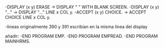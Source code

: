 -DISPLAY (x y) ERASE -> DISPLAY " " WITH BLANK SCREEN.
-DISPLAY (x y) "..." -> DISPLAY "..." LINE x COL y.
-ACCEPT (x y) CHOICE. -> ACCEPT CHOICE LINE x COL y.

-lineas originalmente 390 y 391 escribían en la misma linea del display

añadir:	
-END PROGRAM EMP.
-END PROGRAM EMPREAD.
-END PROGRAM MAINHRMS.



